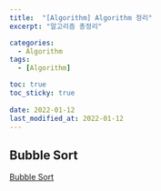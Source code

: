 ```yaml
---
title:  "[Algorithm] Algorithm 정리"
excerpt: "알고리즘 총정리"

categories:
  - Algorithm
tags:
  - [Algorithm]

toc: true
toc_sticky: true
 
date: 2022-01-12
last_modified_at: 2022-01-12
---
```

## Bubble Sort
[Bubble Sort](https://en.wikipedia.org/wiki/Bubble_sort)